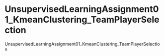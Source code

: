 # UnsupervisedLearningAssignment01_KmeanClustering_TeamPlayerSelection
UnsupervisedLearningAssignment01_KmeanClustering_TeamPlayerSelection
